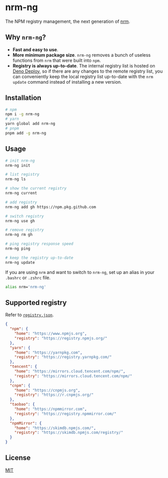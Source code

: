# nrm-ng

The NPM registry management, the next generation of [nrm](https://github.com/Pana/nrm).

## Why `nrm-ng`?

- **Fast and easy to use**.
- **More minimum package size**. `nrm-ng` removes a bunch of useless functions from `nrm` that were built into `npm`.
- **Registry is always up-to-date**. The internal registry list is hosted on [Deno Deploy](https://deno.com/deploy), so if there are any changes to the remote registry list, you can conveniently keep the local registry list up-to-date with the `nrm update` command instead of installing a new version.

## Installation

```bash
# npm
npm i -g nrm-ng
# yarn
yarn global add nrm-ng
# pnpm
pnpm add -g nrm-ng
```

## Usage

```bash
# init nrm-ng
nrm-ng init

# list registry
nrm-ng ls

# show the current registry
nrm-ng current

# add registry
nrm-ng add gh https://npm.pkg.github.com

# switch registry
nrm-ng use gh

# remove registry
nrm-ng rm gh

# ping registry response speed
nrm-ng ping

# keep the registry up-to-date
nrm-ng update
```

If you are using `nrm` and want to switch to `nrm-ng`, set up an alias in your `.bashrc` or `.zshrc` file.

```bash
alias nrm='nrm-ng'
```

## Supported registry

Refer to [`registry.json`](./registry.json).

```json
{
  "npm": {
    "home": "https://www.npmjs.org",
    "registry": "https://registry.npmjs.org/"
  },
  "yarn": {
    "home": "https://yarnpkg.com",
    "registry": "https://registry.yarnpkg.com/"
  },
  "tencent": {
    "home": "https://mirrors.cloud.tencent.com/npm/",
    "registry": "https://mirrors.cloud.tencent.com/npm/"
  },
  "cnpm": {
    "home": "https://cnpmjs.org",
    "registry": "https://r.cnpmjs.org/"
  },
  "taobao": {
    "home": "https://npmmirror.com",
    "registry": "https://registry.npmmirror.com/"
  },
  "npmMirror": {
    "home": "https://skimdb.npmjs.com/",
    "registry": "https://skimdb.npmjs.com/registry/"
  }
}
```

## License

[MIT](LICENSE)
